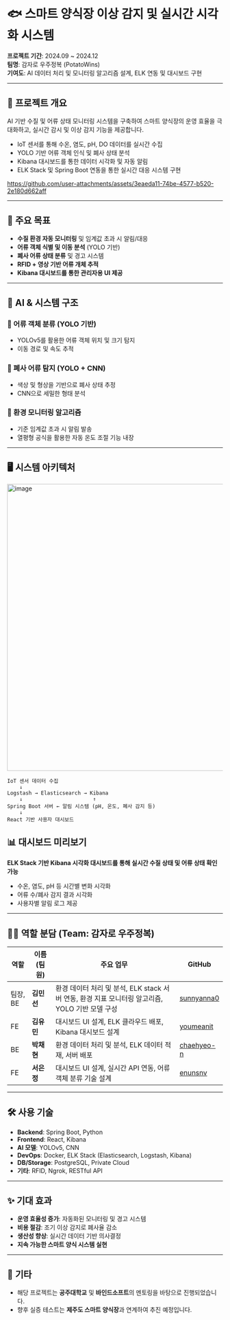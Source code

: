 # 🐟 스마트 양식장 이상 감지 및 실시간 시각화 시스템

**프로젝트 기간**: 2024.09 ~ 2024.12  
**팀명**: 감자로 우주정복 (PotatoWins)  
**기여도**: AI 데이터 처리 및 모니터링 알고리즘 설계, ELK 연동 및 대시보드 구현

---

## 🔎 프로젝트 개요

AI 기반 수질 및 어류 상태 모니터링 시스템을 구축하여 스마트 양식장의 운영 효율을 극대화하고, 실시간 감시 및 이상 감지 기능을 제공합니다.

- IoT 센서를 통해 수온, 염도, pH, DO 데이터를 실시간 수집
- YOLO 기반 어류 객체 인식 및 폐사 상태 분석
- Kibana 대시보드를 통한 데이터 시각화 및 자동 알림
- ELK Stack 및 Spring Boot 연동을 통한 실시간 대응 시스템 구현


https://github.com/user-attachments/assets/3eaeda11-74be-4577-b520-2e180d662aff


---

## 🎯 주요 목표

- **수질 환경 자동 모니터링** 및 임계값 초과 시 알림/대응
- **어류 객체 식별 및 이동 분석** (YOLO 기반)
- **폐사 어류 상태 분류** 및 경고 시스템
- **RFID + 영상 기반 어류 개체 추적**
- **Kibana 대시보드를 통한 관리자용 UI 제공**

---

## 🧠 AI & 시스템 구조

### 🔸 어류 객체 분류 (YOLO 기반)
- YOLOv5를 활용한 어류 객체 위치 및 크기 탐지
- 이동 경로 및 속도 추적

### 🔸 폐사 어류 탐지 (YOLO + CNN)
- 색상 및 형상을 기반으로 폐사 상태 추정
- CNN으로 세밀한 형태 분석

### 🔸 환경 모니터링 알고리즘
- 기준 임계값 초과 시 알림 발송
- 열평형 공식을 활용한 자동 온도 조절 기능 내장

---

## 🖥️ 시스템 아키텍처

<img width="669" alt="image" src="https://github.com/user-attachments/assets/06df9258-03b5-46d3-adfd-3f374c12980e" />

```plaintext
IoT 센서 데이터 수집
    ↓
Logstash → Elasticsearch → Kibana
    ↓                       ↑
Spring Boot 서버 ← 알림 시스템 (pH, 온도, 폐사 감지 등)
    ↓
React 기반 사용자 대시보드
```

## 📊 대시보드 미리보기

**ELK Stack 기반 Kibana 시각화 대시보드를 통해 실시간 수질 상태 및 어류 상태 확인 가능**

- 수온, 염도, pH 등 시간별 변화 시각화  
- 어류 수/폐사 감지 결과 시각화  
- 사용자별 알림 로그 제공  

---

## 🧑‍💻 역할 분담 (Team: 감자로 우주정복)

| 역할    | 이름(팀원)   | 주요 업무                                                                                     | GitHub |
|------------|--------------|-------------------------------------------------------------------------|--------|
| 팀장, BE   | **김민선** | 환경 데이터 처리 및 분석, ELK stack 서버 연동, 환경 지표 모니터링 알고리즘, YOLO 기반 모델 구성 | [sunnyanna0](https://github.com/sunnyanna0) |
| FE   | **김유민** | 대시보드 UI 설계, ELK 클라우드 배포, Kibana 대시보드 설계                                     | [youmeanit](https://github.com/youmeanit)       |
| BE   | **박채현** | 환경 데이터 처리 및 분석, ELK 데이터 적재, 서버 배포                                           | [chaehyeo-n](https://github.com/chaehyeo-n)       |
| FE   | **서은정** | 대시보드 UI 설계, 실시간 API 연동, 어류 객체 분류 기술 설계                                    | [enunsnv](https://github.com/enunsnv)       |


---

## 🛠️ 사용 기술

- **Backend**: Spring Boot, Python  
- **Frontend**: React, Kibana  
- **AI 모델**: YOLOv5, CNN  
- **DevOps**: Docker, ELK Stack (Elasticsearch, Logstash, Kibana)  
- **DB/Storage**: PostgreSQL, Private Cloud  
- **기타**: RFID, Ngrok, RESTful API  

---

## ✨ 기대 효과

- **운영 효율성 증가**: 자동화된 모니터링 및 경고 시스템  
- **비용 절감**: 조기 이상 감지로 폐사율 감소  
- **생산성 향상**: 실시간 데이터 기반 의사결정  
- **지속 가능한 스마트 양식 시스템 실현**  

---

## 📌 기타

- 해당 프로젝트는 **공주대학교** 및 **바인드소프트**의 멘토링을 바탕으로 진행되었습니다.  
- 향후 실증 테스트는 **제주도 스마트 양식장**과 연계하여 추진 예정입니다.


